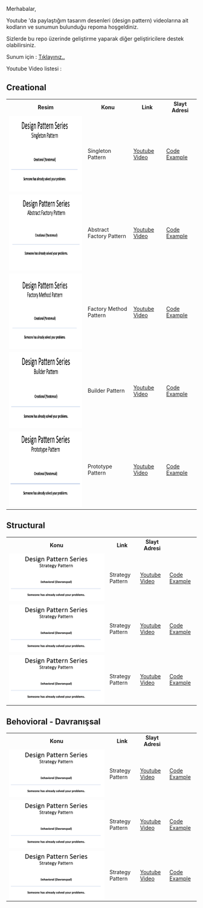 Merhabalar,

Youtube 'da paylaştığım tasarım desenleri (design pattern) videolarına ait kodların ve sunumun bulunduğu repoma hoşgeldiniz.

Sizlerde bu repo üzerinde geliştirme yaparak diğer geliştiricilere destek olabilirsiniz.

Sunum için : <a href="https://github.com/umiitkose/DesignPattern-Umiitkose/blob/master/Tasar%C4%B1mdesenleri.pptx" target="_blank">Tıklayınız..</a>

Youtube Video listesi :

<h2>Creational</h2>
<html>
  <head>
  </head>
  <body>
    <table>
      <tr>
        <th>Resim</th>
        <th>Konu</th>
        <th>Link</th>
        <th>Slayt Adresi</th>
      </tr>
       <tr>
         <td><a href="https://www.youtube.com/watch?v=Gll45qq_K8g&t=5s" target="_blank"><img src="https://github.com/umiitkose/DesignPattern-Umiitkose/blob/master/images/singleton-pattern.png?raw=true" witdh=200 height=200/></a></td>
        <td>Singleton Pattern</td>
        <td><a href="https://www.youtube.com/watch?v=Gll45qq_K8g&t=5s" target="_blank">Youtube Video</a></td>
        <td><a href="https://github.com/umiitkose/DesignPattern-Umiitkose/tree/master/src/main/java/com/umiitkose/creational/singleton" target="_blank">Code Example</a></td>
      </tr>
      <tr>
        <td><a href="https://www.youtube.com/watch?v=o-hE5z0MP1I" target="_blank"><img src="https://github.com/umiitkose/DesignPattern-Umiitkose/blob/master/images/abstract-factory.png?raw=true" witdh=200 height=200/></a></td>
        <td>Abstract Factory Pattern</td>
        <td><a href="https://www.youtube.com/watch?v=o-hE5z0MP1I" target="_blank">Youtube Video</a></td>
        <td><a href="https://github.com/umiitkose/DesignPattern-Umiitkose/tree/master/src/main/java/com/umiitkose/creational/abstractfactory" target="_blank">Code Example</a></td>
      </tr>
      <tr>
        <td><a href="https://www.youtube.com/watch?v=oDEmey6yb58" target="_blank"><img src="https://github.com/umiitkose/DesignPattern-Umiitkose/blob/master/images/factory-method.png?raw=true" witdh=200 height=200/></a></td>
        <td>Factory Method Pattern</td>
        <td><a href="https://www.youtube.com/watch?v=oDEmey6yb58" target="_blank">Youtube Video</a></td>
        <td><a href="https://github.com/umiitkose/DesignPattern-Umiitkose/tree/master/src/main/java/com/umiitkose/creational/factory" target="_blank">Code Example</a></td>
      </tr>
         <tr>
        <td><a href="https://www.youtube.com/watch?v=NOWnbQBu1mE" target="_blank"><img src="https://github.com/umiitkose/DesignPattern-Umiitkose/blob/master/images/builder-pattern.png?raw=true" witdh=200 height=200/></a></td>
        <td>Builder Pattern</td>
        <td><a href="https://www.youtube.com/watch?v=NOWnbQBu1mE" target="_blank">Youtube Video</a></td>
        <td><a href="https://github.com/umiitkose/DesignPattern-Umiitkose/tree/master/src/main/java/com/umiitkose/creational/builder" target="_blank">Code Example</a></td>
      </tr>
         <tr>
        <td><a href="https://www.youtube.com/watch?v=lOquUBjGDAk&t=12s" target="_blank"><img src="https://github.com/umiitkose/DesignPattern-Umiitkose/blob/master/images/prototype-pattern.png?raw=true" witdh=200 height=200/></a></td>
        <td>Prototype Pattern</td>
        <td><a href="https://www.youtube.com/watch?v=lOquUBjGDAk&t=12s" target="_blank">Youtube Video</a></td>
        <td><a href="https://github.com/umiitkose/DesignPattern-Umiitkose/tree/master/src/main/java/com/umiitkose/creational/prototype" target="_blank">Code Example</a></td>
      </tr>
    </table>
  </body>
</html>

<h2>Structural</h2>
<html>
  <head>
  </head>
  <body>
    <table>
      <tr>
        <th>Konu</th>
        <th>Link</th>
        <th>Slayt Adresi</th>
      </tr>
       <tr>
         <td><a href="https://youtu.be/OoI6RAJQf1o?si=12mTJtBDPaYZX52" target="_blank"><img src="https://github.com/umiitkose/DesignPattern-Umiitkose/blob/master/images/strategy.png?raw=true"/></a></td>
        <td>Strategy Pattern</td>
        <td><a href="https://youtu.be/OoI6RAJQf1o?si=12mTJtBDPaYZX52y" target="_blank">Youtube Video</a></td>
        <td><a href="https://github.com/umiitkose/DesignPattern-Umiitkose/tree/master/src/main/java/com/umiitkose/behavioral/strategy" target="_blank">Code Example</a></td>
      </tr>
      <tr>
        <td><a href="https://youtu.be/OoI6RAJQf1o?si=12mTJtBDPaYZX52" target="_blank"><img src="https://github.com/umiitkose/DesignPattern-Umiitkose/blob/master/images/strategy.png?raw=true"/></a></td>
        <td>Strategy Pattern</td>
        <td><a href="https://youtu.be/OoI6RAJQf1o?si=12mTJtBDPaYZX52y" target="_blank">Youtube Video</a></td>
        <td><a href="https://github.com/umiitkose/DesignPattern-Umiitkose/tree/master/src/main/java/com/umiitkose/behavioral/strategy" target="_blank">Code Example</a></td>
      </tr>
      <tr>
        <td><a href="https://youtu.be/OoI6RAJQf1o?si=12mTJtBDPaYZX52" target="_blank"><img src="https://github.com/umiitkose/DesignPattern-Umiitkose/blob/master/images/strategy.png?raw=true"/></a></td>
        <td>Strategy Pattern</td>
        <td><a href="https://youtu.be/OoI6RAJQf1o?si=12mTJtBDPaYZX52y" target="_blank">Youtube Video</a></td>
        <td><a href="https://github.com/umiitkose/DesignPattern-Umiitkose/tree/master/src/main/java/com/umiitkose/behavioral/strategy" target="_blank">Code Example</a></td>
      </tr>
    </table>
  </body>
</html>

<h2>Behovioral - Davranışsal</h2>
<html>
  <head>
  </head>
  <body>
    <table>
      <tr>
        <th>Konu</th>
        <th>Link</th>
        <th>Slayt Adresi</th>
      </tr>
       <tr>
         <td><a href="https://youtu.be/OoI6RAJQf1o?si=12mTJtBDPaYZX52" target="_blank"><img src="https://github.com/umiitkose/DesignPattern-Umiitkose/blob/master/images/strategy.png?raw=true"/></a></td>
        <td>Strategy Pattern</td>
        <td><a href="https://youtu.be/OoI6RAJQf1o?si=12mTJtBDPaYZX52y" target="_blank">Youtube Video</a></td>
        <td><a href="https://github.com/umiitkose/DesignPattern-Umiitkose/tree/master/src/main/java/com/umiitkose/behavioral/strategy" target="_blank">Code Example</a></td>
      </tr>
      <tr>
        <td><a href="https://youtu.be/OoI6RAJQf1o?si=12mTJtBDPaYZX52" target="_blank"><img src="https://github.com/umiitkose/DesignPattern-Umiitkose/blob/master/images/strategy.png?raw=true"/></a></td>
        <td>Strategy Pattern</td>
        <td><a href="https://youtu.be/OoI6RAJQf1o?si=12mTJtBDPaYZX52y" target="_blank">Youtube Video</a></td>
        <td><a href="https://github.com/umiitkose/DesignPattern-Umiitkose/tree/master/src/main/java/com/umiitkose/behavioral/strategy" target="_blank">Code Example</a></td>
      </tr>
      <tr>
        <td><a href="https://youtu.be/OoI6RAJQf1o?si=12mTJtBDPaYZX52" target="_blank"><img src="https://github.com/umiitkose/DesignPattern-Umiitkose/blob/master/images/strategy.png?raw=true"/></a></td>
        <td>Strategy Pattern</td>
        <td><a href="https://youtu.be/OoI6RAJQf1o?si=12mTJtBDPaYZX52y" target="_blank">Youtube Video</a></td>
        <td><a href="https://github.com/umiitkose/DesignPattern-Umiitkose/tree/master/src/main/java/com/umiitkose/behavioral/strategy" target="_blank">Code Example</a></td>
      </tr>
    </table>
  </body>
</html>
